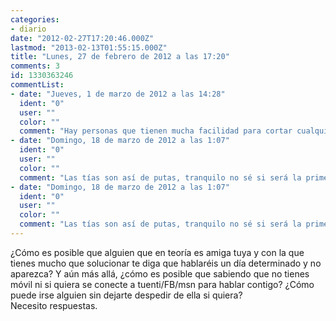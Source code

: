 ```yaml
---
categories:
- diario
date: "2012-02-27T17:20:46.000Z"
lastmod: "2013-02-13T01:55:15.000Z"
title: "Lunes, 27 de febrero de 2012 a las 17:20"
comments: 3
id: 1330363246
commentList:
- date: "Jueves, 1 de marzo de 2012 a las 14:28"
  ident: "0"
  user: ""
  color: ""
  comment: "Hay personas que tienen mucha facilidad para cortar cualquier tipo de relación. Quizá ella pertenezca a ese tipo de personas."
- date: "Domingo, 18 de marzo de 2012 a las 1:07"
  ident: "0"
  user: ""
  color: ""
  comment: "Las tías son así de putas, tranquilo no sé si será la primera pero no será la última."
- date: "Domingo, 18 de marzo de 2012 a las 1:07"
  ident: "0"
  user: ""
  color: ""
  comment: "Las tías son así de putas, tranquilo no sé si será la primera pero no será la última."
---
```


¿Cómo es posible que alguien que en teoría es amiga tuya y con la que tienes mucho que solucionar te diga que hablaréis un día determinado y no aparezca? Y aún más allá, ¿cómo es posible que sabiendo que no tienes móvil ni si quiera se conecte a tuenti/FB/msn para hablar contigo? ¿Cómo puede irse alguien sin dejarte despedir de ella si quiera?  
Necesito respuestas.